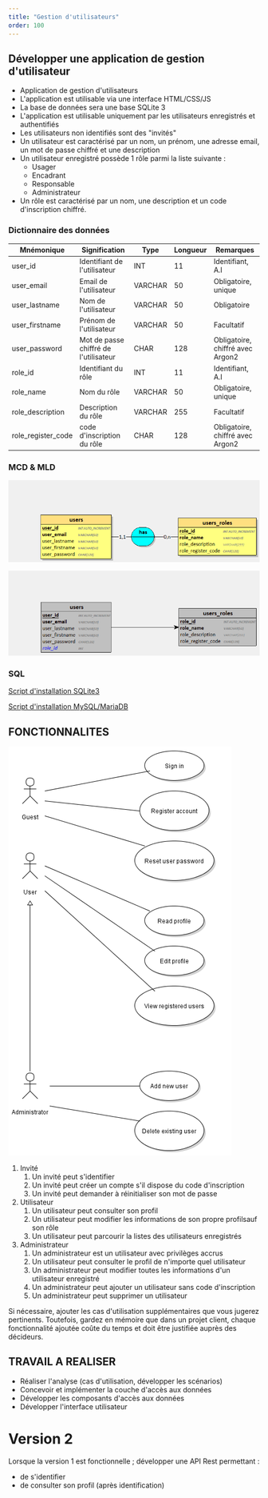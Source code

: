 ```yaml
---
title: "Gestion d'utilisateurs"
order: 100
---
```


## Développer une application de gestion d'utilisateur

- Application de gestion d'utilisateurs
- L'application est utilisable via une interface HTML/CSS/JS
- La base de données sera une base SQLite 3
- L'application est utilisable uniquement par les utilisateurs enregistrés et authentifiés
- Les utilisateurs non identifiés sont des "invités"
- Un utilisateur est caractérisé par un nom, un prénom, une adresse email, un mot de passe chiffré et une
description
- Un utilisateur enregistré possède 1 rôle parmi la liste suivante :
    - Usager
    - Encadrant
    - Responsable
    - Administrateur
- Un rôle est caractérisé par un nom, une description et un code d'inscription chiffré.

### Dictionnaire des données 

| Mnémonique | Signification | Type | Longueur | Remarques |
| --- | --- | --- | --- | ---|
| user_id | Identifiant de l'utilisateur | INT | 11 | Identifiant, A.I |
| user_email | Email de l'utilisateur | VARCHAR | 50 | Obligatoire, unique |
| user_lastname | Nom de l'utilisateur | VARCHAR | 50 | Obligatoire |
| user_firstname | Prénom de l'utilisateur | VARCHAR | 50 | Facultatif |
| user_password | Mot de passe chiffré de l'utilisateur | CHAR | 128 | Obligatoire, chiffré avec Argon2 |
| role_id | Identifiant du rôle | INT | 11 | Identifiant, A.I  |
| role_name | Nom du rôle | VARCHAR | 50 | Obligatoire, unique |
| role_description | Description du rôle | VARCHAR | 255 | Facultatif |
| role_register_code | code d'inscription du rôle | CHAR | 128 | Obligatoire, chiffré avec Argon2 |

### MCD & MLD

![MCD](./img/users-MCD-v1.png)

![MLD](./img/users-MLD-v1.png)

### SQL

[Script d'installation SQLite3](./img/users.sqlite.sql) 

[Script d'installation MySQL/MariaDB](./img/users.mysql.sql)

## FONCTIONNALITES

![UseCase](./img/users-usecases-UML-v1.png)

1. Invité
    1. Un invité peut s'identifier
    2. Un invité peut créer un compte s'il dispose du code d'inscription
    3. Un invité peut demander à réinitialiser son mot de passe
2. Utilisateur
    1. Un utilisateur peut consulter son profil
    2. Un utilisateur peut modifier les informations de son propre profilsauf son rôle
    3. Un utilisateur peut parcourir la listes des utilisateurs enregistrés
3. Administrateur
    1. Un administrateur est un utilisateur avec privilèges accrus
    2. Un utilisateur peut consulter le profil de n'importe quel utilisateur
    3. Un administrateur peut modifier toutes les informations d'un utilisateur enregistré
    4. Un administrateur peut ajouter un utilisateur sans code d'inscription
    5. Un administrateur peut supprimer un utilisateur

Si nécessaire, ajouter les cas d'utilisation supplémentaires que vous jugerez pertinents. Toutefois, gardez en mémoire que dans un projet client, chaque fonctionnalité ajoutée coûte du temps et doit être justifiée auprès des décideurs.

## TRAVAIL A REALISER
- Réaliser l'analyse (cas d'utilisation, développer les scénarios)
- Concevoir et implémenter la couche d'accès aux données
- Développer les composants d'accès aux données
- Développer l'interface utilisateur


# Version 2 

Lorsque la version 1 est fonctionnelle ; développer une API Rest permettant :

- de s'identifier
- de consulter son profil (après identification)